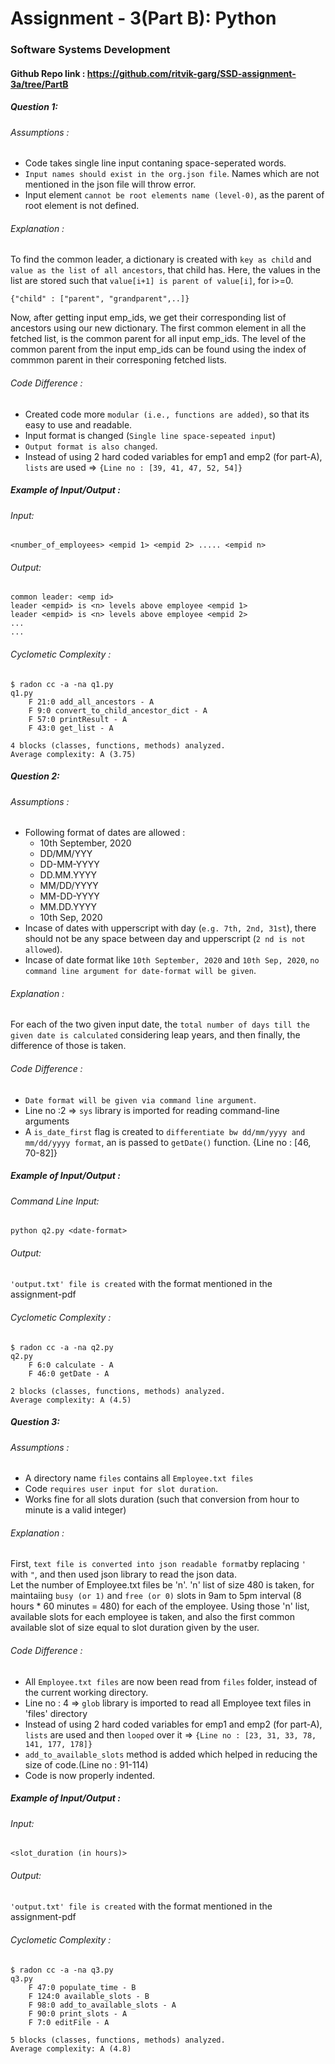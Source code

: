 # Assignment - 3(Part B): Python
### Software Systems Development
#### Github Repo link : https://github.com/ritvik-garg/SSD-assignment-3a/tree/PartB
##### Question 1:
###### Assumptions : 
+ Code takes single line input contaning space-seperated words.
+ `Input names should exist in the org.json file`. Names which are not mentioned in the json file will throw error.
+ Input element `cannot be root elements name (level-0)`, as the parent of root element is not defined.
###### Explanation :
To find the common leader, a dictionary is created with `key as child` and `value as the list of all ancestors`, that child has. Here, the values in the list are stored such that `value[i+1] is parent of value[i]`, for i>=0.
```
{"child" : ["parent", "grandparent",..]}
```
Now, after getting input emp_ids, we get their corresponding list of ancestors using our new dictionary. The first common element in all the fetched list, is the common parent for all input emp_ids.
The level of the common parent from the input emp_ids can be found using the index of commmon parent in their corresponing fetched lists.
###### Code Difference :
+ Created code more `modular (i.e., functions are added)`, so that its easy to use and readable.
+ Input format is changed (`Single line space-sepeated input`)
+ `Output format is also changed`.
+ Instead of using 2 hard coded variables for emp1 and emp2 (for part-A), `lists` are used => `{Line no : [39, 41, 47, 52, 54]}`
##### Example of Input/Output :
###### Input:
```
<number_of_employees> <empid 1> <empid 2> ..... <empid n>
```
###### Output:
```
common leader: <emp id>
leader <empid> is <n> levels above employee <empid 1>
leader <empid> is <n> levels above employee <empid 2>
...
...
```
###### Cyclometic Complexity :
```
$ radon cc -a -na q1.py 
q1.py
    F 21:0 add_all_ancestors - A
    F 9:0 convert_to_child_ancestor_dict - A
    F 57:0 printResult - A
    F 43:0 get_list - A

4 blocks (classes, functions, methods) analyzed.
Average complexity: A (3.75)
```
##### Question 2:
###### Assumptions :
+ Following format of dates are allowed :
    + 10th September, 2020
    + DD/MM/YYY
    + DD-MM-YYYY
    + DD.MM.YYYY
    + MM/DD/YYYY
    + MM-DD-YYYY
    + MM.DD.YYYY
    + 10th Sep, 2020
+ Incase of dates with upperscript with day (`e.g. 7th, 2nd, 31st`), there should not be any space between day and upperscript (`2 nd is not allowed`).
+ Incase of date format like `10th September, 2020` and `10th Sep, 2020`, `no command line argument for date-format will be given`.
###### Explanation :
For each of the two given input date, the `total number of days till the given date is calculated` considering leap years, and then finally, the difference of those is taken.
###### Code Difference :
+ `Date format will be given via command line argument`.
+ Line no :2 => `sys` library is imported for reading command-line arguments
+ A `is_date_first` flag is created to `differentiate bw dd/mm/yyyy and mm/dd/yyyy format`, an is passed to `getDate()` function. {Line no : [46, 70-82]}
##### Example of Input/Output :
###### Command Line Input:
```
python q2.py <date-format>
```
###### Output:
`'output.txt' file is created` with the format mentioned in the assignment-pdf
###### Cyclometic Complexity :
```
$ radon cc -a -na q2.py 
q2.py
    F 6:0 calculate - A
    F 46:0 getDate - A

2 blocks (classes, functions, methods) analyzed.
Average complexity: A (4.5)
```
##### Question 3:
###### Assumptions :
+ A directory name `files` contains all `Employee.txt files`
+ Code `requires user input for slot duration`.
+ Works fine for all slots duration (such that conversion from hour to minute is a valid integer)
###### Explanation :
First, `text file is converted into json readable format`by replacing `'` with `"`, and then used json library to read the json data.  
Let the number of Employee.txt files be 'n'.
'n' list of size 480 is taken, for maintaiing `busy (or 1)` and `free (or 0)` slots in 9am to 5pm interval (8 hours * 60 minutes = 480) for each of the employee.
Using those 'n' list, available slots for each employee is taken, and also the first common available slot of size equal to slot duration given by the user.
###### Code Difference :
+ All `Employee.txt files` are now been read from `files` folder, instead of the current working directory.
+ Line no : 4 => `glob` library is imported to read all Employee text files in 'files' directory
+ Instead of using 2 hard coded variables for emp1 and emp2 (for part-A), `lists` are used and then `looped` over it => `{Line no : [23, 31, 33, 78, 141, 177, 178]}`
+ `add_to_available_slots` method is added which helped in reducing the size of code.(Line no : 91-114)
+ Code is now properly indented.
##### Example of Input/Output :
###### Input:
```
<slot_duration (in hours)>
```
###### Output:
`'output.txt' file is created` with the format mentioned in the assignment-pdf
###### Cyclometic Complexity :
```
$ radon cc -a -na q3.py 
q3.py
    F 47:0 populate_time - B
    F 124:0 available_slots - B
    F 98:0 add_to_available_slots - A
    F 90:0 print_slots - A
    F 7:0 editFile - A

5 blocks (classes, functions, methods) analyzed.
Average complexity: A (4.8)
```